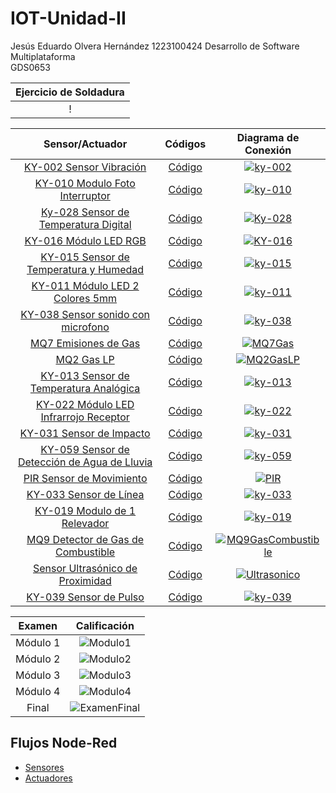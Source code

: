 # IOT-Unidad-II
Jesús Eduardo Olvera Hernández
1223100424
Desarrollo de Software Multiplataforma  
GDS0653

<div align="center">

| Ejercicio de Soldadura |
|:-------------:|
|!|

| Sensor/Actuador |Códigos| Diagrama de Conexión |
|:-------------:|:-------------:|:-------------:|
|[KY-002 Sensor Vibración](https://drive.google.com/file/d/1xSZuiO0Q1uf3mqa-BP9F3-K82D-wRQQZ/view?usp=drive_link)|[Código](https://github.com/Jesus-Eduardo2004/IOT-Unidad-II/blob/main/SensorVibracion.py)|[![ky-002](https://github.com/user-attachments/assets/9b77729b-eb30-48f0-9197-a63ab94d76b9)](https://app.cirkitdesigner.com/project/942d4813-df4d-4e7b-855b-1228929c1df0)|
|[KY-010 Modulo Foto Interruptor](https://drive.google.com/file/d/1w_y73M9YjxP9VsySs2qAI7OBWcKLdHoH/view?usp=drive_link)|[Código](https://github.com/Jesus-Eduardo2004/IOT-Unidad-II/blob/main/FotoInteruptor.py)|[![ky-010](https://github.com/user-attachments/assets/849a611c-2ad5-4499-88d6-6c8a52d16f89)](https://app.cirkitdesigner.com/project/16972414-a9f4-4a83-922e-4106b029c830)|
|[Ky-028 Sensor de Temperatura  Digital](https://drive.google.com/file/d/1hlHY_XVGtb1hIHJxzp8pslqO_Zu5zCxu/view?usp=drive_link)|[Código](https://github.com/Jesus-Eduardo2004/IOT-Unidad-II/blob/main/TempDigital.py)|[![Ky-028](https://github.com/user-attachments/assets/ef1aefac-c97e-4e25-9c6e-9c5ee1619544)](https://app.cirkitdesigner.com/project/caf89f34-3f59-4c4d-bcf5-94de91dddf13)|
|[KY-016 Módulo LED RGB](https://drive.google.com/file/d/1Yr0lZBUttJ9fpL2NzkTfBl0mlH_u8yIB/view?usp=sharing)|[Código](https://github.com/Jesus-Eduardo2004/IOT-Unidad-II/blob/main/LEDrgb.py)|[![KY-016](https://github.com/user-attachments/assets/b5721c9c-faef-4d1d-86aa-f429cfdff2fe)](https://app.cirkitdesigner.com/project/904b8dd9-87e8-473f-a996-c568a7e02cde)|
|[KY-015 Sensor de Temperatura  y Humedad](https://drive.google.com/file/d/1ArRJlelQxph1OuEG_oDI_Q6f3Em-UwHY/view?usp=sharing)|[Código](https://github.com/Jesus-Eduardo2004/IOT-Unidad-II/blob/main/ky15TempHum.py)|[![ky-015](https://github.com/user-attachments/assets/6866ecf2-a9dc-45fb-b8d2-d0a1c60a0b35)](https://app.cirkitdesigner.com/project/b87f1660-02b1-4a4c-a7df-302953972dbe)|
|[KY-011 Módulo LED 2 Colores  5mm](https://drive.google.com/file/d/1G8mLAJ4FcUom3GwScfCct8L7plbibjec/view?usp=drive_link)|[Código](https://github.com/Jesus-Eduardo2004/IOT-Unidad-II/blob/main/ky11LedDosColores.py)|[![ky-011](https://github.com/user-attachments/assets/8b322824-520d-4ccb-8c81-ca7df0d7c491)](https://app.cirkitdesigner.com/project/1acf0661-454b-4970-afdc-e5c84bdd98b2)|
|[KY-038 Sensor sonido con microfono](https://drive.google.com/file/d/1Ge9pgI2Kx9-DmPNFGuPzCQA1GoHFelki/view?usp=drive_link)|[Código](https://github.com/Jesus-Eduardo2004/IOT-Unidad-II/blob/main/ky38SonidoMicro.py)|[![ky-038](https://github.com/user-attachments/assets/c6e6e958-6fd7-430a-8fa0-a172e8777327)](https://app.cirkitdesigner.com/project/c2208501-3c04-4330-a7fe-b342a133bb3e)|
|[MQ7 Emisiones de Gas](https://drive.google.com/file/d/1h-u6TqJp2Nsv0h3eyX3rUmagadqNzOKs/view?usp=drive_link)|[Código](https://github.com/Jesus-Eduardo2004/IOT-Unidad-II/blob/main/MQ/MQ7EmiGas.py)|[![MQ7Gas](https://github.com/user-attachments/assets/c9924c14-58a0-4d41-9ed8-0e329ef83fc2)](https://app.cirkitdesigner.com/project/872c608f-a88d-4677-970a-c8e860a4b448)|
|[MQ2 Gas LP](https://drive.google.com/file/d/1e5aOU3olLSaNOA3fnzM2cyeJ-rUvl5Gt/view?usp=drive_link)|[Código](https://github.com/Jesus-Eduardo2004/IOT-Unidad-II/blob/main/MQ/MQ2GasLP.py)|[![MQ2GasLP](https://github.com/user-attachments/assets/aa241af8-21ca-4d1c-ad5b-292a891fbe93)](https://app.cirkitdesigner.com/project/958fc0e8-f62f-42fb-9218-c63c0e9e05f3)|
|[KY-013 Sensor de Temperatura Analógica](https://drive.google.com/file/d/1kyyf0VEsXAPwt9Fsom4rph0-Wg8OTTv1/view?usp=drive_link)|[Código](https://github.com/Jesus-Eduardo2004/IOT-Unidad-II/blob/main/ky13TempAnalo.py)|[![ky-013](https://github.com/user-attachments/assets/d4679e8a-f871-4a6c-a7e0-e83c16f6bbd3)](https://app.cirkitdesigner.com/project/59ee553e-ea8b-40b3-b205-d678653369af)|
|[KY-022 Módulo LED Infrarrojo Receptor](https://drive.google.com/file/d/13ONeycRmYTgK1_ok4tVpJabHAadOpEFB/view?usp=drive_link)|[Código](https://github.com/Jesus-Eduardo2004/IOT-Unidad-II/blob/main/ky22InfraRecept.py)|[![ky-022](https://github.com/user-attachments/assets/f0e95779-15ce-43ba-8737-ed0b239057f9)](https://app.cirkitdesigner.com/project/3711b7e4-9198-4036-a549-7208c759c395)|
|[KY-031 Sensor de Impacto](https://drive.google.com/file/d/133FUtXKJ1nNASRjLWe6eG5Zgb1ZOLyv3/view?usp=drive_link)|[Código](https://github.com/Jesus-Eduardo2004/IOT-Unidad-II/blob/main/ky31Impacto.py)|[![ky-031](https://github.com/user-attachments/assets/3a6899ca-edf4-45d7-abfd-9a9d1adea5c9)](https://app.cirkitdesigner.com/project/db6aab79-617b-484c-bf6a-78124c72ca7f)|
|[KY-059 Sensor de Detección de Agua de Lluvia](https://drive.google.com/file/d/17_w0YxP9Xi82TLBa7Q5FZx0edy8-hYqq/view?usp=drive_link)|[Código](https://github.com/Jesus-Eduardo2004/IOT-Unidad-II/blob/main/ky59AguaLluvia.py)|[![ky-059](https://github.com/user-attachments/assets/7d781c30-9633-47c6-b0d1-61dfecbe9e27)](https://app.cirkitdesigner.com/project/b1edceba-9226-4b5c-b9a4-802017978349)|
|[PIR Sensor de Movimiento](https://drive.google.com/file/d/1vxObSQYXTkZ57RCaiwwwdHIPyo0wePM7/view?usp=drive_link)|[Código](https://github.com/Jesus-Eduardo2004/IOT-Unidad-II/blob/main/PIRMovimiento.py)|[![PIR](https://github.com/user-attachments/assets/9d2fae9e-f9f3-49d1-b7b5-9284d567e279)](https://app.cirkitdesigner.com/project/a5e9c3d6-5ea0-4713-b843-36907b9d7ede)|
|[KY-033 Sensor de Línea](https://drive.google.com/file/d/1x0j2y1Sdsb_hi475HiIt-1okcrQNBmYN/view?usp=drive_link)|[Código](https://github.com/Jesus-Eduardo2004/IOT-Unidad-II/blob/main/ky33SensorLinea.py)|[![ky-033](https://github.com/user-attachments/assets/e0c19e95-0fe2-4bd7-abb3-bad03997025e)](https://app.cirkitdesigner.com/project/a4771ca7-6913-46f1-8bb6-bcd98340fa4b)|
|[KY-019 Modulo de 1 Relevador](https://drive.google.com/file/d/1nzID9OgV7B9G71rrkNb8-vsSQUN8DVHn/view?usp=drive_link)|[Código](https://github.com/Jesus-Eduardo2004/IOT-Unidad-II/blob/main/ky19Relevador.py)|[![ky-019](https://github.com/user-attachments/assets/70eaaebf-49c0-4e89-8857-dab1e1bf9002)]()|
|[MQ9 Detector de Gas de Combustible](https://drive.google.com/file/d/1MEYLgObmD-QDiLCzasdVWOQC0zRFWFmS/view?usp=drive_link)|[Código](https://github.com/Jesus-Eduardo2004/IOT-Unidad-II/blob/main/MQ/MQ9GasCombustible.py)|[![MQ9GasCombustible](https://github.com/user-attachments/assets/e90e2a80-7c7c-4754-b090-8b79040290db)](https://app.cirkitdesigner.com/project/5deeda00-77fd-4c1d-a038-4db27cc0d248)|
|[Sensor Ultrasónico de Proximidad](https://drive.google.com/file/d/1MEYLgObmD-QDiLCzasdVWOQC0zRFWFmS/view?usp=drive_link)|[Código](https://github.com/Jesus-Eduardo2004/IOT-Unidad-II/blob/main/UltraSonico.py)|[![Ultrasonico](https://github.com/user-attachments/assets/be1f4dec-a068-4354-928e-60145290158c)](https://app.cirkitdesigner.com/project/4a96d314-f264-4b87-8f2f-9456293162a5)|
|[KY-039 Sensor de Pulso](https://drive.google.com/file/d/1MEYLgObmD-QDiLCzasdVWOQC0zRFWFmS/view?usp=drive_link)|[Código](https://github.com/Jesus-Eduardo2004/IOT-Unidad-II/blob/main/ky39Pulso.py)|[![ky-039](https://github.com/user-attachments/assets/3d0650df-59eb-4fd1-ac72-5d3ec66c64d9)](https://app.cirkitdesigner.com/project/309c0035-fe58-4d74-b24d-fd7206278e63)|

| Examen | Calificación |
|:-------------:|:-------------:|
|Módulo 1|![Modulo1](https://github.com/user-attachments/assets/5bd29ee2-f45f-4eb9-9e49-e7fc29786664)|
|Módulo 2|![Modulo2](https://github.com/user-attachments/assets/9cf6b16b-59a9-4ca0-ac4b-886200e5b397)|
|Módulo 3|![Modulo3](https://github.com/user-attachments/assets/e03a9122-3b1c-44eb-8157-58117a5fb0c7)|
|Módulo 4|![Modulo4](https://github.com/user-attachments/assets/e2e30105-aa4d-45ea-836e-2630e2109947)|
|Final|![ExamenFinal](https://github.com/user-attachments/assets/2b0f0267-1e34-4a95-b760-5ba0a29260a6)|

</div>

## Flujos Node-Red
- [Sensores](https://github.com/MiguelAlvarezIbarraUTNG/IOT-Unidad-II/blob/main/flowSensor.json)
- [Actuadores](https://github.com/MiguelAlvarezIbarraUTNG/IOT-Unidad-II/blob/main/flowActuador.json)
